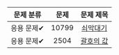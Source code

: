 | 문제 분류  |  문제   |                     문제 제목                     |
|:------:|:-----:|:---------------------------------------------:|
| 응용 문제✔ | 10799 | [쇠막대기](https://www.acmicpc.net/problem/10799) |
| 응용 문제✔ | 2504  | [괄호의 값](https://www.acmicpc.net/problem/2504) |